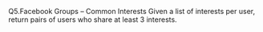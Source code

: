 Q5.Facebook Groups – Common Interests
Given a list of interests per user, return pairs of users who share at least 3 interests.
